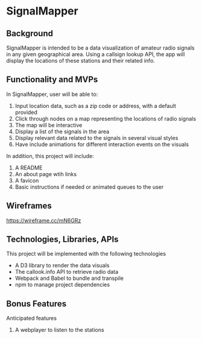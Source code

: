 # SignalMapper

## Background

SignalMapper is intended to be a data visualization of amateur radio signals in any given geographical area. Using a callsign lookup API, the app will display the locations of these stations and their related info.

## Functionality and MVPs

In SignalMapper, user will be able to:

1. Input location data, such as a zip code or address, with a default provided
2. Click through nodes on a map representing the locations of radio signals
3. The map will be interactive
4. Display a list of the signals in the area
5. Display relevant data related to the signals in several visual styles
6. Have include animations for different interaction events on the visuals

In addition, this project will include:

1. A README
2. An about page wtih links
3. A favicon
4. Basic instructions if needed or animated queues to the user

## Wireframes

<https://wireframe.cc/mN6GRz>

## Technologies, Libraries, APIs

This project will be implemented with the following technologies

- A D3 library to render the data visuals
- The callook.info API to retrieve radio data
- Webpack and Babel to bundle and transpile
- npm to manage project dependencies

## Bonus Features

Anticipated features

1. A webplayer to listen to the stations
